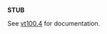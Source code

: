 **STUB**

   See [vt100.4](https://ocawesome101.github.io/monolith/man/vt100.4.md) for documentation.
